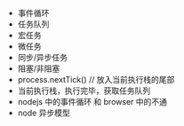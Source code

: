- 事件循环
- 任务队列
- 宏任务
- 微任务
- 同步/异步任务
- 阻塞/非阻塞
- process.nextTick() // 放入当前执行栈的尾部
- 当前执行栈，执行完毕，获取任务队列
- nodejs 中的事件循环 和 browser 中的不通
- node 异步模型
